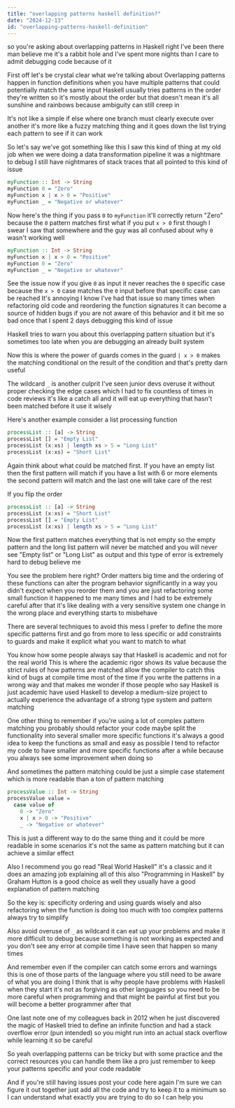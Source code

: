 ```yaml
---
title: "overlapping patterns haskell definition?"
date: "2024-12-13"
id: "overlapping-patterns-haskell-definition"
---
```


 so you're asking about overlapping patterns in Haskell right I've been there man believe me it's a rabbit hole and I've spent more nights than I care to admit debugging code because of it

First off let's be crystal clear what we're talking about Overlapping patterns happen in function definitions when you have multiple patterns that could potentially match the same input Haskell usually tries patterns in the order they're written so it's mostly about the order but that doesn't mean it's all sunshine and rainbows because ambiguity can still creep in

It's not like a simple if else where one branch must clearly execute over another it's more like a fuzzy matching thing and it goes down the list trying each pattern to see if it can work

So let's say we've got something like this I saw this kind of thing at my old job when we were doing a data transformation pipeline it was a nightmare to debug I still have nightmares of stack traces that all pointed to this kind of issue

```haskell
myFunction :: Int -> String
myFunction 0 = "Zero"
myFunction x | x > 0 = "Positive"
myFunction _ = "Negative or whatever"
```

Now here's the thing if you pass `0` to `myFunction` it'll correctly return "Zero" because the `0` pattern matches first what if you put `x > 0` first though I swear I saw that somewhere and the guy was all confused about why `0` wasn't working well

```haskell
myFunction :: Int -> String
myFunction x | x > 0 = "Positive"
myFunction 0 = "Zero"
myFunction _ = "Negative or whatever"
```

See the issue now if you give `0` as input it never reaches the `0` specific case because the `x > 0` case matches the `0` input before that specific case can be reached It's annoying I know I've had that issue so many times when refactoring old code and reordering the function signatures it can become a source of hidden bugs if you are not aware of this behavior and it bit me so bad once that I spent 2 days debugging this kind of issue

Haskell tries to warn you about this overlapping pattern situation but it's sometimes too late when you are debugging an already built system

Now this is where the power of guards comes in the guard `| x > 0` makes the matching conditional on the result of the condition and that's pretty darn useful

The wildcard `_` is another culprit I've seen junior devs overuse it without proper checking the edge cases which I had to fix countless of times in code reviews it's like a catch all and it will eat up everything that hasn't been matched before it use it wisely

Here's another example consider a list processing function

```haskell
processList :: [a] -> String
processList [] = "Empty List"
processList (x:xs) | length xs > 5 = "Long List"
processList (x:xs) = "Short List"
```

Again think about what could be matched first. If you have an empty list then the first pattern will match if you have a list with 6 or more elements the second pattern will match and the last one will take care of the rest

If you flip the order

```haskell
processList :: [a] -> String
processList (x:xs) = "Short List"
processList [] = "Empty List"
processList (x:xs) | length xs > 5 = "Long List"
```
Now the first pattern matches everything that is not empty so the empty pattern and the long list pattern will never be matched and you will never see "Empty list" or "Long List" as output and this type of error is extremely hard to debug believe me

You see the problem here right? Order matters big time and the ordering of these functions can alter the program behavior significantly in a way you didn't expect when you reorder them and you are just refactoring some small function it happened to me many times and I had to be extremely careful after that it's like dealing with a very sensitive system one change in the wrong place and everything starts to misbehave

There are several techniques to avoid this mess I prefer to define the more specific patterns first and go from more to less specific or add constraints to guards and make it explicit what you want to match to what

You know how some people always say that Haskell is academic and not for the real world This is where the academic rigor shows its value because the strict rules of how patterns are matched allow the compiler to catch this kind of bugs at compile time most of the time if you write the patterns in a wrong way and that makes me wonder if those people who say Haskell is just academic have used Haskell to develop a medium-size project to actually experience the advantage of a strong type system and pattern matching

One other thing to remember if you're using a lot of complex pattern matching you probably should refactor your code maybe split the functionality into several smaller more specific functions it's always a good idea to keep the functions as small and easy as possible I tend to refactor my code to have smaller and more specific functions after a while because you always see some improvement when doing so

And sometimes the pattern matching could be just a simple case statement which is more readable than a ton of pattern matching

```haskell
processValue :: Int -> String
processValue value =
  case value of
    0 -> "Zero"
    x | x > 0 -> "Positive"
    _ -> "Negative or whatever"
```

This is just a different way to do the same thing and it could be more readable in some scenarios it's not the same as pattern matching but it can achieve a similar effect

Also I recommend you go read "Real World Haskell" it's a classic and it does an amazing job explaining all of this also "Programming in Haskell" by Graham Hutton is a good choice as well they usually have a good explanation of pattern matching

So the key is: specificity ordering and using guards wisely and also refactoring when the function is doing too much with too complex patterns always try to simplify

Also avoid overuse of `_` as wildcard it can eat up your problems and make it more difficult to debug because something is not working as expected and you don't see any error at compile time I have seen that happen so many times

And remember even if the compiler can catch some errors and warnings this is one of those parts of the language where you still need to be aware of what you are doing I think that is why people have problems with Haskell when they start it's not as forgiving as other languages so you need to be more careful when programming and that might be painful at first but you will become a better programmer after that

One last note one of my colleagues back in 2012 when he just discovered the magic of Haskell tried to define an infinite function and had a stack overflow error (pun intended) so you might run into an actual stack overflow while learning it so be careful

So yeah overlapping patterns can be tricky but with some practice and the correct resources you can handle them like a pro just remember to keep your patterns specific and your code readable

And if you're still having issues post your code here again I'm sure we can figure it out together just add all the code and try to keep it to a minimum so I can understand what exactly you are trying to do so I can help you
